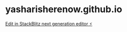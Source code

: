 # yasharisherenow.github.io

[Edit in StackBlitz next generation editor ⚡️](https://stackblitz.com/~/github.com/yasharisherenow/yasharisherenow.github.io)